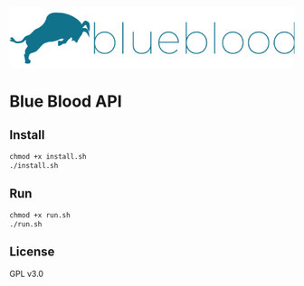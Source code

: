<p align="center">
  <a href="https://blueblood.ltd/">
    <img alt="Bkue Blood" src="https://github.com/BlueBloodLtd/blueblood.ltd/blob/master/media/logo.png" width="685">
  </a>
</p>

# Blue Blood API

## Install

```
chmod +x install.sh
./install.sh
```

## Run

```
chmod +x run.sh
./run.sh
```

## License

GPL v3.0
